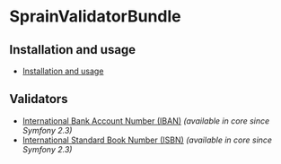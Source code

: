 SprainValidatorBundle
=====================


## Installation and usage

* [Installation and usage](installation.md)


## Validators

* [International Bank Account Number (IBAN)](validators/iban.md)  _(available in core since Symfony 2.3)_
* [International Standard Book Number (ISBN)](validators/isbn.md) _(available in core since Symfony 2.3)_
